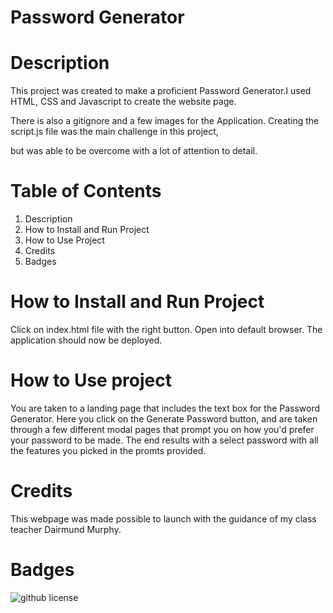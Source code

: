 
# Password Generator

# Description

This project was created to make a proficient Password Generator.I used HTML, CSS and Javascript to create the website page. 

There is also a gitignore and a few images for the Application. Creating the script.js file was the main challenge in this project, 

but was able to be overcome with a lot of attention to detail. 

# Table of Contents

1. Description
2. How to Install and Run Project
3. How to Use Project
4. Credits
5. Badges 

# How to Install and Run Project
Click on index.html file with the right button.
Open into default browser.
The application should now be deployed.

# How to Use project
You are taken to a landing page that includes the text box for the Password Generator.
Here you click on the Generate Password button, and are taken through a few different 
modal pages that prompt you on how you'd prefer your password to be made. The end results with a
select password with all the features you picked in the promts provided. 

# Credits
This webpage was made possible to launch with the guidance of my class teacher Dairmund Murphy.

# Badges 

![github license](https://img.shields.io/badge/License-Apache-blue.svg)
